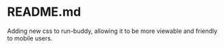 # README.md 
Adding new css to run-buddy, allowing it to be more viewable and friendly to mobile users.